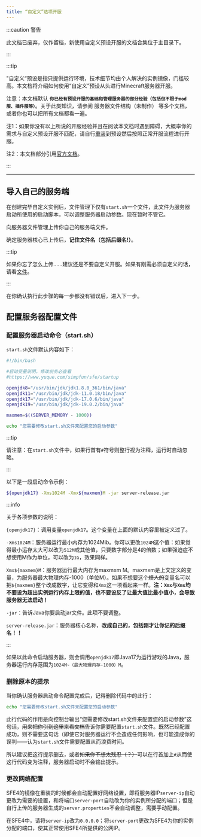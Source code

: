 ```yaml
---
title: “自定义”选项开服
---
```


:::caution 警告

此文档已废弃，仅作留档，新使用自定义预设开服的文档合集位于主目录下。

:::

:::tip

"自定义“预设是指只提供运行环境，技术细节均由个人解决的实例镜像，门槛较高。本文档将介绍如何使用“自定义”预设从头进行Minecraft服务器开服。

注意：本文档默认 **`你已经有预设开服的基础和管理服务器的部分经验（包括但不限于mod服、插件服等）`**。关于此类知识，请参阅 服务器文件结构（未制作） 等多个文档，或者你也可以把所有文档都看一遍。

注1：如果你没有以上所说的开服经验并且在阅读本文档时遇到障碍，大概率你的需求与自定义预设开服不匹配，请自行[重装](https://www.simpfun.me/docs/%E7%BD%91%E7%AB%99%E6%95%99%E7%A8%8B/%E5%AE%9E%E4%BE%8B%E7%AE%A1%E7%90%86/%E9%87%8D%E8%A3%85)到预设然后按照正常开服流程进行开服。

注2：本文档部分引用[官方文档](https://www.simpfun.me/)。

:::

-----

## 导入自己的服务端

在创建完毕自定义实例后，文件管理下仅有`start.sh`一个文件，此文件为服务器启动所使用的启动脚本，可以调整服务器启动参数。现在暂时不管它。

向服务器文件管理上传你自己的服务端文件。

确定服务器核心已上传后，**记住文件名（包括后缀名!）**。

:::tip

如果你忘了怎么上传……建议还是不要自定义开服。如果有刚需必须自定义的话，请看[文件](https://www.simpfun.me/docs/%E7%BD%91%E7%AB%99%E6%95%99%E7%A8%8B/%E5%AE%9E%E4%BE%8B%E7%AE%A1%E7%90%86/%E6%96%87%E4%BB%B6)。

:::

在你确认执行此步骤的每一步都没有错误后，进入下一步。

## 配置服务器配置文件

### 配置服务器启动命令（start.sh）

`start.sh`文件默认内容如下：

```sh
#!/bin/bash

#启动变量说明，修改前务必查看
#https://www.yuque.com/simpfun/sfe/startup

openjdk8="/usr/bin/jdk/jdk1.8.0_361/bin/java"
openjdk11="/usr/bin/jdk/jdk-11.0.18/bin/java"
openjdk17="/usr/bin/jdk/jdk-17.0.6/bin/java"
openjdk19="/usr/bin/jdk/jdk-19.0.2/bin/java"

maxmem=$((SERVER_MEMORY - 1000))

echo "您需要修改start.sh文件来配置您的启动参数"
```

:::tip

请注意：在`start.sh`文件中，如果行首有`#`符号则整行视为注释，运行时自动忽略。

:::

以下是一段启动命令示例：

```sh
${openjdk17} -Xms1024M -Xmx${maxmem}M -jar server-release.jar
```

:::info

关于各项参数的说明：

`{openjdk17}`：调用变量`openjdk17`。这个变量在上面的默认内容里被定义过了。

`-Xms1024M`：服务器运行最小内存为1024Mib。你可以更改`1024M`这个值：如果觉得最小运存太大可以改为`512M`或其他值，只要数字部分是4的倍数；如果强迫症不想使用M作为单位，可以改为`1G`，效果同样。

`Xmx${maxmem}M`：服务器运行最大内存为maxmxm M。maxmxm是上文定义的变量，为服务器最大物理内存-1000（单位M）。如果不想要这个~~烦人的~~变量名可以把`${maxmem}`整个改成数字，让它变得和`Xmx`这一项看起来一样。**注：`Xmx`与`Xms`均不要设为超出实例运行内存上限的值，也不要设反了让最大值比最小值小，会导致服务器无法启动！**

`-jar`：告诉Java你要启动jar文件。此项不要调整。

`server-release.jar`：服务器核心名称，**改成自己的，包括刚才让你记的后缀名！！**

:::

如果以此命令启动服务器，则会调用`openjdk17`即Java17为运行游戏的Java，服务器运行内存范围为`1024M~（最大物理内存-1000）M`。

### 删除原本的提示

当你确认服务器启动命令配置完成后，记得删除代码中的此行：

```sh
echo "您需要修改start.sh文件来配置您的启动参数"
```

此行代码的作用是向控制台输出“您需要修改start.sh文件来配置您的启动参数”这句话，~~用来把你引到这里来看文档~~告诉你需要配置`start.sh`文件。既然已经配置成功，则不需要这句话（即使它对服务器运行不会造成任何影响，也可能造成你的误判——认为`start.sh`文件需要配置从而浪费时间。

所以建议把这行提示删去，或者~~如果你不想太残忍（？）~~可以在行首加上`#`从而使这行代码变为注释，服务器启动时不会输出提示。

### 更改网络配置

SFE4的镜像在重装的时候都会自动配置好网络设置，即将服务器IP`server-ip`自动更改为需要的设置，和将端口`server-port`自动改为你的实例所分配的端口；但是自行上传的服务器生成的`server.properties`不会自动调整，需要手动配置。

在SFE4中，请将`server-ip`改为```0.0.0.0```；将`server-port`更改为SFE4为你的实例分配的端口，使其正常使用SFE4所提供的公网IP。
<!--sp文档也得改写一下默认配置，曾经偷的懒又回到了我身上（-->
